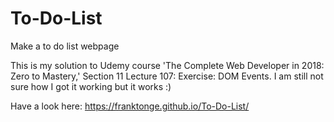 # To-Do-List
Make a to do list webpage

This is my solution to Udemy course 'The Complete Web Developer in 2018: Zero to Mastery,' 
Section 11 Lecture 107: Exercise: DOM Events. I am still not sure how I got it working but it works :)

Have a look here: https://franktonge.github.io/To-Do-List/

